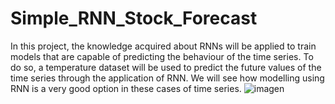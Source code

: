 # Simple_RNN_Stock_Forecast
In this project, the knowledge acquired about RNNs will be applied to train models that are capable of predicting the behaviour of the time series. To do so, a temperature dataset will be used to predict the future values of the time series through the application of RNN. We will see how modelling using RNN is a very good option in these cases of time series.
![imagen](https://user-images.githubusercontent.com/18196870/194300927-be0fc5c3-7f8c-4ff3-b776-67cac42a7ccc.png)

